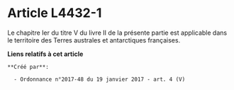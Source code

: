# Article L4432-1

Le chapitre Ier du titre V du livre II de la présente partie est applicable dans le territoire des Terres australes et
antarctiques françaises.

**Liens relatifs à cet article**

	**Créé par**:

	  - Ordonnance n°2017-48 du 19 janvier 2017 - art. 4 (V)
